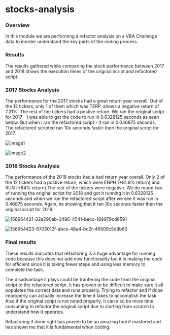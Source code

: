 # stocks-analysis
### Overview 

In this module we are performing a refactor analysis on a VBA Challenge data to inorder understand the key parts of the coding process.

### Results

The results gathered while comparing the stock performance between 2017 and 2018 shows the execution times of the original script and refactored script.

### 2017 Stocks Analysis

The performance for the 2017 stocks had a great return year overall. Out of the 12 tickers, only 1 of them which was TERP, shows a negative return of 7.21%. The rest of the tickers had a postive return. We ran the original script for 2017 - I was able to get the code to run in 0.6328125 seconds as seen below. But when i ran the refactored script - it ran in 0.046875 seconds. The refactored scripted ran 10x seconds faster then the original script for 2017.


![image1](https://user-images.githubusercontent.com/100738128/176090831-7782bfe5-f30d-4229-96be-5031d09b30fe.png)

![image2](https://user-images.githubusercontent.com/100738128/176090923-1eca60cc-f8b1-421a-82ac-8715a087b562.png)

### 2018 Stocks Analysis

The performance of the 2018 stocks had a bad return year overall. Only 2 of the 12 tickers had a postive return, which were ENPH (+81.9% return) and RUN (+84% return).The rest of the tickers were negative. We do round two of running the original script for 2018 and got it running it in 0.6328125 seconds and when we run the refactored script after we see it was run in 0.46875 seconds. Again, its showing that it ran 10x seconds faster then the original script for 2018. 

![156954421-02a290ab-3496-4541-becc-189979cd6591](https://user-images.githubusercontent.com/100738128/176091031-e4945c3d-3ffd-49f5-a2b6-36e0f12b5654.png)

![156954423-6703012f-abce-48a4-bc2f-46509c5d8b60](https://user-images.githubusercontent.com/100738128/176091075-d542e5e8-204f-4a87-8cbb-603705b3c085.png)

### Final results

These results indicates that refactoring is a huge advantage for running code because this does not add new functionality but it is making the code for efficient since it is taking fewer steps and using less memory to complete the task.

The disadvantage it plays could be tranfering the code from the original script to the refactored script. It has proven to be difficult to make sure it all populates the correct data and runs properly. Trying to refactor and if done improperly can actually increase the time it takes to accomplish the task. Also if the original script is not noted properly, it can also be more time consuming to refactor the original script due to starting from scratch to understand how it operates.

Refactoring if done right has proven to be an amazing tool if mastered and has shown me that it is fundamental when coding.
